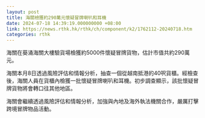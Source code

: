 ```yaml
---
layout: post
title: 海關檢獲約290萬元懷疑冒牌喇叭和耳機
date: 2024-07-18 14:39:19.000000000 +08:00
link: https://news.rthk.hk/rthk/ch/component/k2/1762112-20240718.htm
categories: rthk
---
```


海關在葵涌海關大樓驗貨場檢獲約5000件懷疑冒牌貨物，估計市值共約290萬元。

海關本月8日透過風險評估和情報分析，抽查一個從越南抵港的40呎貨櫃。經檢查後，海關人員在貨櫃內檢獲一批懷疑冒牌喇叭和耳機。初步調查顯示，該批懷疑冒牌貨物將會轉口往其他地區。

海關會繼續透過風險評估和情報分析，加強與內地及海外執法機關合作，嚴厲打擊跨境冒牌物品活動。
